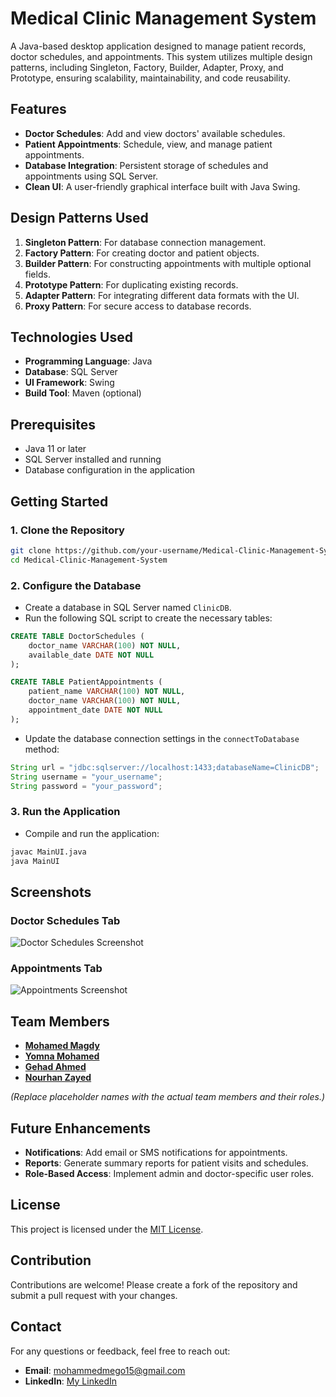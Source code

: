 
# Medical Clinic Management System

A Java-based desktop application designed to manage patient records, doctor schedules, and appointments. This system utilizes multiple design patterns, including Singleton, Factory, Builder, Adapter, Proxy, and Prototype, ensuring scalability, maintainability, and code reusability.

## Features

- **Doctor Schedules**: Add and view doctors' available schedules.
- **Patient Appointments**: Schedule, view, and manage patient appointments.
- **Database Integration**: Persistent storage of schedules and appointments using SQL Server.
- **Clean UI**: A user-friendly graphical interface built with Java Swing.

## Design Patterns Used

1. **Singleton Pattern**: For database connection management.
2. **Factory Pattern**: For creating doctor and patient objects.
3. **Builder Pattern**: For constructing appointments with multiple optional fields.
4. **Prototype Pattern**: For duplicating existing records.
5. **Adapter Pattern**: For integrating different data formats with the UI.
6. **Proxy Pattern**: For secure access to database records.

## Technologies Used

- **Programming Language**: Java
- **Database**: SQL Server
- **UI Framework**: Swing
- **Build Tool**: Maven (optional)

## Prerequisites

- Java 11 or later
- SQL Server installed and running
- Database configuration in the application

## Getting Started

### 1. Clone the Repository

```bash
git clone https://github.com/your-username/Medical-Clinic-Management-System.git
cd Medical-Clinic-Management-System
```

### 2. Configure the Database

- Create a database in SQL Server named `ClinicDB`.
- Run the following SQL script to create the necessary tables:

```sql
CREATE TABLE DoctorSchedules (
    doctor_name VARCHAR(100) NOT NULL,
    available_date DATE NOT NULL
);

CREATE TABLE PatientAppointments (
    patient_name VARCHAR(100) NOT NULL,
    doctor_name VARCHAR(100) NOT NULL,
    appointment_date DATE NOT NULL
);
```

- Update the database connection settings in the `connectToDatabase` method:

```java
String url = "jdbc:sqlserver://localhost:1433;databaseName=ClinicDB";
String username = "your_username";
String password = "your_password";
```

### 3. Run the Application

- Compile and run the application:

```bash
javac MainUI.java
java MainUI
```

## Screenshots

### Doctor Schedules Tab
![Doctor Schedules Screenshot](path-to-screenshot/doctor-schedules.png)

### Appointments Tab
![Appointments Screenshot](path-to-screenshot/appointments.png)

## Team Members

-  [**Mohamed Magdy**](https://github.com/mohamedmagdy2301)
-  [**Yomna Mohamed**](https://github.com/yomna062)
-  [**Gehad Ahmed**](https://github.com/gehad-Ahmed30)
-  [**Nourhan Zayed**](https://github.com/Nour-Zayed)


*(Replace placeholder names with the actual team members and their roles.)*

## Future Enhancements

- **Notifications**: Add email or SMS notifications for appointments.
- **Reports**: Generate summary reports for patient visits and schedules.
- **Role-Based Access**: Implement admin and doctor-specific user roles.

## License

This project is licensed under the [MIT License](LICENSE).

## Contribution

Contributions are welcome! Please create a fork of the repository and submit a pull request with your changes.

## Contact

For any questions or feedback, feel free to reach out:

- **Email**: [mohammedmego15@gmail.com](mohammedmego15@gmail.com)
- **LinkedIn**: [My LinkedIn](https://www.linkedin.com/in/mohamed-magdy-0ba1042a0/)
